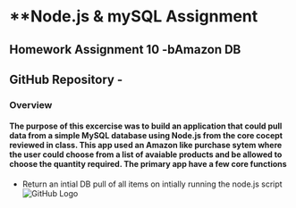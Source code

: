 # **Node.js & mySQL Assignment
## Homework Assignment 10 -bAmazon DB
## GitHub Repository - 

### Overview

#### The purpose of this excercise was to build an application that could pull data from a simple MySQL database using Node.js from the core cocept reviewed in class.  This app used an Amazon like purchase sytem where the user could choose from a list of avaiable products and be allowed to choose the quantity required.  The primary app have a few core functions

* Return an intial DB pull of all items on intially running the node.js script
![GitHub Logo](/Display_Items.JPG)